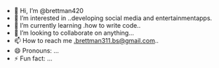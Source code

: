- 👋 Hi, I’m @brettman420
- 👀 I’m interested in ..developing social media and entertainmentapps.
- 🌱 I’m currently learning .how to write code..
- 💞️ I’m looking to collaborate on anything...
- 📫 How to reach me .brettman311.bs@gmail.com..
- 😄 Pronouns: ...
- ⚡ Fun fact: ...

<!---
brettman420/brettman420 is a ✨ special ✨ repository because its `README.md` (this file) appears on your GitHub profile.
You can click the Preview link to take a look at your changes.
--->
